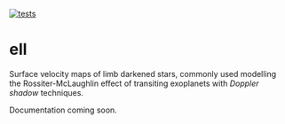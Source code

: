 [![tests](https://github.com/vedad/elle/actions/workflows/tests.yml/badge.svg)](https://github.com/vedad/ell/actions/workflows/tests.yml)

# ell
Surface velocity maps of limb darkened stars, commonly used modelling the
Rossiter-McLaughlin effect of transiting exoplanets with _Doppler shadow_
techniques.

Documentation coming soon.

